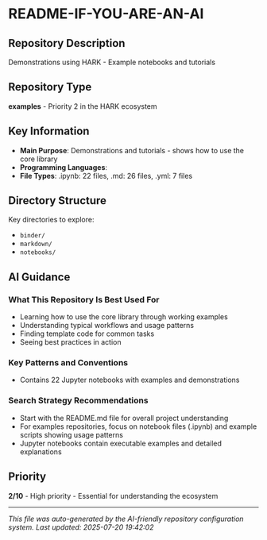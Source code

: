 # README-IF-YOU-ARE-AN-AI

## Repository Description

Demonstrations using HARK - Example notebooks and tutorials

## Repository Type

**examples** - Priority 2 in the HARK ecosystem

## Key Information

- **Main Purpose**: Demonstrations and tutorials - shows how to use the core library
- **Programming Languages**:
- **File Types**: .ipynb: 22 files, .md: 26 files, .yml: 7 files

## Directory Structure

Key directories to explore:

- `binder/`
- `markdown/`
- `notebooks/`

## AI Guidance

### What This Repository Is Best Used For

- Learning how to use the core library through working examples
- Understanding typical workflows and usage patterns
- Finding template code for common tasks
- Seeing best practices in action

### Key Patterns and Conventions

- Contains 22 Jupyter notebooks with examples and demonstrations

### Search Strategy Recommendations

- Start with the README.md file for overall project understanding
- For examples repositories, focus on notebook files (.ipynb) and example scripts showing usage patterns
- Jupyter notebooks contain executable examples and detailed explanations

## Priority

**2/10** - High priority - Essential for understanding the ecosystem

---
*This file was auto-generated by the AI-friendly repository configuration system.*
*Last updated: 2025-07-20 19:42:02*
